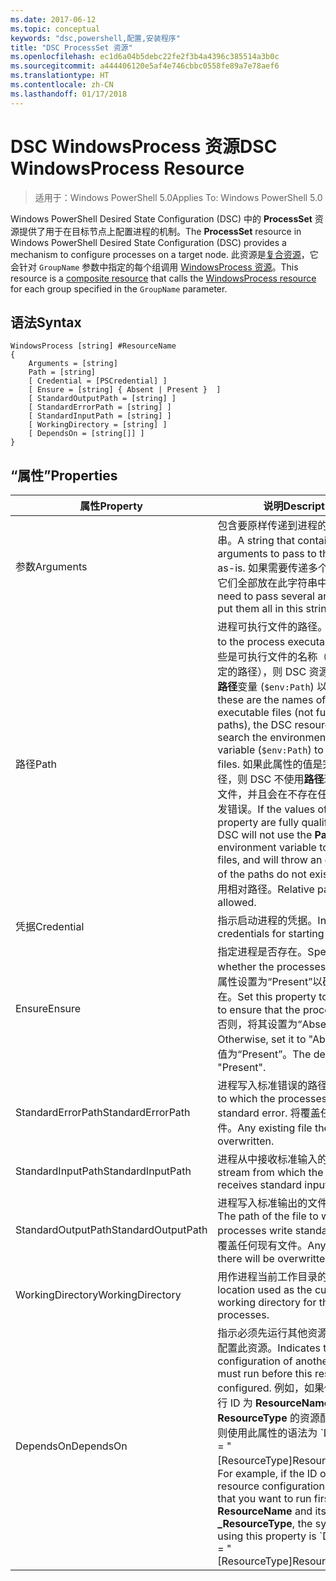 ```yaml
---
ms.date: 2017-06-12
ms.topic: conceptual
keywords: "dsc,powershell,配置,安装程序"
title: "DSC ProcessSet 资源"
ms.openlocfilehash: ec1d6a04b5debc22fe2f3b4a4396c385514a3b0c
ms.sourcegitcommit: a444406120e5af4e746cbbc0558fe89a7e78aef6
ms.translationtype: HT
ms.contentlocale: zh-CN
ms.lasthandoff: 01/17/2018
---
```

# <a name="dsc-windowsprocess-resource"></a><span data-ttu-id="34407-103">DSC WindowsProcess 资源</span><span class="sxs-lookup"><span data-stu-id="34407-103">DSC WindowsProcess Resource</span></span>

> <span data-ttu-id="34407-104">适用于：Windows PowerShell 5.0</span><span class="sxs-lookup"><span data-stu-id="34407-104">Applies To: Windows PowerShell 5.0</span></span>

<span data-ttu-id="34407-105">Windows PowerShell Desired State Configuration (DSC) 中的 **ProcessSet** 资源提供了用于在目标节点上配置进程的机制。</span><span class="sxs-lookup"><span data-stu-id="34407-105">The **ProcessSet** resource in Windows PowerShell Desired State Configuration (DSC) provides a mechanism to configure processes on a target node.</span></span> <span data-ttu-id="34407-106">此资源是[复合资源](authoringResourceComposite.md)，它会针对 `GroupName` 参数中指定的每个组调用 [WindowsProcess 资源](windowsProcessResource.md)。</span><span class="sxs-lookup"><span data-stu-id="34407-106">This resource is a [composite resource](authoringResourceComposite.md) that calls the [WindowsProcess resource](windowsProcessResource.md) for each group specified in the `GroupName` parameter.</span></span>

## <a name="syntax"></a><span data-ttu-id="34407-107">语法</span><span class="sxs-lookup"><span data-stu-id="34407-107">Syntax</span></span>

```
WindowsProcess [string] #ResourceName
{
    Arguments = [string]
    Path = [string]
    [ Credential = [PSCredential] ]
    [ Ensure = [string] { Absent | Present }  ]
    [ StandardOutputPath = [string] ]
    [ StandardErrorPath = [string] ]
    [ StandardInputPath = [string] ]   
    [ WorkingDirectory = [string] ]
    [ DependsOn = [string[]] ]
}
```

## <a name="properties"></a><span data-ttu-id="34407-108">“属性”</span><span class="sxs-lookup"><span data-stu-id="34407-108">Properties</span></span>
|  <span data-ttu-id="34407-109">属性</span><span class="sxs-lookup"><span data-stu-id="34407-109">Property</span></span>  |  <span data-ttu-id="34407-110">说明</span><span class="sxs-lookup"><span data-stu-id="34407-110">Description</span></span>   | 
|---|---| 
| <span data-ttu-id="34407-111">参数</span><span class="sxs-lookup"><span data-stu-id="34407-111">Arguments</span></span>| <span data-ttu-id="34407-112">包含要原样传递到进程的参数的字符串。</span><span class="sxs-lookup"><span data-stu-id="34407-112">A string that contains arguments to pass to the process as-is.</span></span> <span data-ttu-id="34407-113">如果需要传递多个参数，请将它们全部放在此字符串中。</span><span class="sxs-lookup"><span data-stu-id="34407-113">If you need to pass several arguments, put them all in this string.</span></span>| 
| <span data-ttu-id="34407-114">路径</span><span class="sxs-lookup"><span data-stu-id="34407-114">Path</span></span>| <span data-ttu-id="34407-115">进程可执行文件的路径。</span><span class="sxs-lookup"><span data-stu-id="34407-115">The paths to the process executables.</span></span> <span data-ttu-id="34407-116">如果这些是可执行文件的名称（不是完全限定的路径），则 DSC 资源会搜索环境**路径**变量 (`$env:Path`) 以查找文件。</span><span class="sxs-lookup"><span data-stu-id="34407-116">If these are the names of the executable files (not fully qualified paths), the DSC resource will search the environment **Path** variable (`$env:Path`) to find the files.</span></span> <span data-ttu-id="34407-117">如果此属性的值是完全限定的路径，则 DSC 不使用**路径**环境变量查找文件，并且会在不存在任何路径时引发错误。</span><span class="sxs-lookup"><span data-stu-id="34407-117">If the values of this property are fully qualified paths, DSC will not use the **Path** environment variable to find the files, and will throw an error if any of the paths do not exist.</span></span> <span data-ttu-id="34407-118">不允许使用相对路径。</span><span class="sxs-lookup"><span data-stu-id="34407-118">Relative paths are not allowed.</span></span>| 
| <span data-ttu-id="34407-119">凭据</span><span class="sxs-lookup"><span data-stu-id="34407-119">Credential</span></span>| <span data-ttu-id="34407-120">指示启动进程的凭据。</span><span class="sxs-lookup"><span data-stu-id="34407-120">Indicates the credentials for starting the process.</span></span>| 
| <span data-ttu-id="34407-121">Ensure</span><span class="sxs-lookup"><span data-stu-id="34407-121">Ensure</span></span>| <span data-ttu-id="34407-122">指定进程是否存在。</span><span class="sxs-lookup"><span data-stu-id="34407-122">Specifies whether the processes exists.</span></span> <span data-ttu-id="34407-123">将此属性设置为“Present”以确保进程存在。</span><span class="sxs-lookup"><span data-stu-id="34407-123">Set this property to "Present" to ensure that the process exists.</span></span> <span data-ttu-id="34407-124">否则，将其设置为“Absent”。</span><span class="sxs-lookup"><span data-stu-id="34407-124">Otherwise, set it to "Absent".</span></span> <span data-ttu-id="34407-125">默认值为“Present”。</span><span class="sxs-lookup"><span data-stu-id="34407-125">The default is "Present".</span></span>| 
| <span data-ttu-id="34407-126">StandardErrorPath</span><span class="sxs-lookup"><span data-stu-id="34407-126">StandardErrorPath</span></span>| <span data-ttu-id="34407-127">进程写入标准错误的路径。</span><span class="sxs-lookup"><span data-stu-id="34407-127">The path to which the processes write standard error.</span></span> <span data-ttu-id="34407-128">将覆盖任何现有文件。</span><span class="sxs-lookup"><span data-stu-id="34407-128">Any existing file there will be overwritten.</span></span>| 
| <span data-ttu-id="34407-129">StandardInputPath</span><span class="sxs-lookup"><span data-stu-id="34407-129">StandardInputPath</span></span>| <span data-ttu-id="34407-130">进程从中接收标准输入的流。</span><span class="sxs-lookup"><span data-stu-id="34407-130">The stream from which the process receives standard input.</span></span>| 
| <span data-ttu-id="34407-131">StandardOutputPath</span><span class="sxs-lookup"><span data-stu-id="34407-131">StandardOutputPath</span></span>| <span data-ttu-id="34407-132">进程写入标准输出的文件的路径。</span><span class="sxs-lookup"><span data-stu-id="34407-132">The path of the file to which the processes write standard output.</span></span> <span data-ttu-id="34407-133">将覆盖任何现有文件。</span><span class="sxs-lookup"><span data-stu-id="34407-133">Any existing file there will be overwritten.</span></span>| 
| <span data-ttu-id="34407-134">WorkingDirectory</span><span class="sxs-lookup"><span data-stu-id="34407-134">WorkingDirectory</span></span>| <span data-ttu-id="34407-135">用作进程当前工作目录的位置。</span><span class="sxs-lookup"><span data-stu-id="34407-135">The location used as the current working directory for the processes.</span></span>| 
| <span data-ttu-id="34407-136">DependsOn</span><span class="sxs-lookup"><span data-stu-id="34407-136">DependsOn</span></span> | <span data-ttu-id="34407-137">指示必须先运行其他资源的配置，再配置此资源。</span><span class="sxs-lookup"><span data-stu-id="34407-137">Indicates that the configuration of another resource must run before this resource is configured.</span></span> <span data-ttu-id="34407-138">例如，如果你想要首先运行 ID 为 **ResourceName**、类型为 **ResourceType** 的资源配置脚本块，则使用此属性的语法为 \`DependsOn = "[ResourceType]ResourceName"\`\`。</span><span class="sxs-lookup"><span data-stu-id="34407-138">For example, if the ID of the resource configuration script block that you want to run first is **ResourceName** and its type is **_ResourceType**, the syntax for using this property is \`DependsOn = "[ResourceType]ResourceName"\`\` .</span></span>| 

